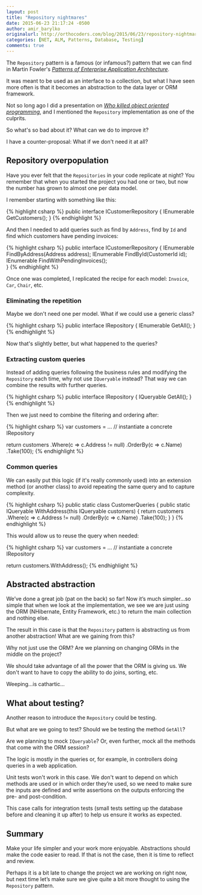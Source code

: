 ```yaml
---
layout: post
title: "Repository nightmares"
date: 2015-06-23 21:17:24 -0500
author: amir_barylko
originalurl: http://orthocoders.com/blog/2015/06/23/repository-nightmares
categories: [NET, ALM, Patterns, Database, Testing]
comments: true
---
```


The ```Repository``` pattern is a famous (or infamous?) pattern that we can find in Martin Fowler's _[Patterns of Enterprise Application Architecture](http://martinfowler.com/eaaCatalog/repository.html)_.

It was meant to be used as an interface to a collection, but what I have seen more often is that it becomes an abstraction to the data layer or ORM framework. 

Not so long ago I did a presentation on _[Who killed object oriented programming](http://www.slideshare.net/amirbarylko/who-killed-object-oriented-design)_, and I mentioned the ```Repository``` implementation as one of the culprits.

So what's so bad about it? What can we do to improve it? 

I have a counter-proposal: What if we don't need it at all?

<!--more-->

## Repository overpopulation

Have you ever felt that the ``Repositories`` in your code replicate at night? You remember that when you started the project you had one or two, but now the number has grown to almost one per data model.

I remember starting with something like this:

{% highlight csharp %}
public interface ICustomerRepository {
  IEnumerable<Customer> GetCustomers();
}
{% endhighlight %}

And then I needed to add queries such as find by ```Address```, find by ```Id``` and find which customers have pending invoices:

{% highlight csharp %}
public interface ICustomerRepository {
  IEnumerable<Customer> FindByAddress(Address address);
  IEnumerable<Customer> FindById(CustomerId id);
  IEnumerable<Customer> FindWithPendingInvoices();    
}
{% endhighlight %}

Once one was completed, I replicated the recipe for each model: ```Invoice```, ```Car```, ```Chair```, etc.

### Eliminating the repetition

Maybe we don't need one per model. What if we could use a generic class?

{% highlight csharp %}
public interface IRepository<T> {
  IEnumerable<T> GetAll();
}
{% endhighlight %}

Now that's slightly better, but what happened to the queries? 

### Extracting custom queries

Instead of adding queries following the business rules and modifying the ```Repository``` each time, why not use ```IQueryable``` instead? That way we can combine the results with further queries.

{% highlight csharp %}
public interface IRepository<out T> {
  IQueryable<T> GetAll();
}
{% endhighlight %}

Then we just need to combine the filtering and ordering after:

{% highlight csharp %}
var customers = ... // instantiate a concrete IRepository<Customer>
  
return customers
    .Where(c => c.Address != null)
    .OrderBy(c => c.Name)
    .Take(100);
{% endhighlight %}


### Common queries

We can easily put this logic (if it's really commonly used) into an extension method (or another class) to avoid repeating the same query and to capture complexity.

{% highlight csharp %}
public static class CustomerQueries {
  public static IQueryable<Customer> WithAddress(this IQueryable<Customer> customers) {
    return customers
        .Where(c => c.Address != null)
        .OrderBy(c => c.Name)
        .Take(100);
  }
}
{% endhighlight %}


This would allow us to reuse the query when needed:

{% highlight csharp %}
var customers = ... // instantiate a concrete IRepository<Customer>
  
return customers.WithAddress();
{% endhighlight %}


## Abstracted abstraction

We’ve done a great job (pat on the back) so far! Now it’s much simpler...so simple that when we look at the implementation, we see we are just using the ORM (NHibernate, Entity Framework, etc.) to return the main collection and nothing else.

The result in this case is that the ```Repository``` pattern is abstracting us from another abstraction! What are we gaining from this?

Why not just use the ORM? Are we planning on changing ORMs in the middle on the project?

We should take advantage of all the power that the ORM is giving us. We don't want to have to copy the ability to do joins, sorting, etc.

Weeping...is cathartic...

## What about testing?

Another reason to introduce the ```Repository``` could be testing.

But what are we going to test? Should we be testing the method ```GetAll```?

Are we planning to mock ```IQueryable```? Or, even further, mock all the methods that come with the ORM session?

The logic is mostly in the queries or, for example, in controllers doing queries in a web application.

Unit tests won't work in this case. We don't want to depend on which methods are used or in which order they’re used, so we need to make sure the inputs are defined and write assertions on the outputs enforcing the pre- and post-condition.

This case calls for integration tests (small tests setting up the database before and cleaning it up after) to help us ensure it works as expected.

## Summary

Make your life simpler and your work more enjoyable. Abstractions should make the code easier to read. If that is not the case, then it is time to reflect and review.

Perhaps it is a bit late to change the project we are working on right now, but next time let’s make sure we give quite a bit more thought to using the ```Repository``` pattern.

